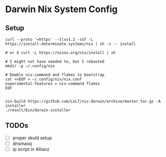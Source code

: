 # Darwin Nix System Config

## Setup

```
curl --proto '=https' --tlsv1.2 -sSf -L https://install.determinate.systems/nix | sh -s -- install

# or $ curl -L https://nixos.org/nix/install | sh

# I might not have needed to, but I rebooted
mkdir -p ~/.config/nix

# Emable nix-command and flakes to bootstrap 
cat <<EOF > ~/.config/nix/nix.conf
experimental-features = nix-command flakes
EOF


nix-build https://github.com/LnL7/nix-darwin/archive/master.tar.gz -A installer
./result/bin/darwin-installer
```

## TODOs

- [ ] proper skuld setup
- [ ] dnsmasq
- [ ] ip script in Allianz